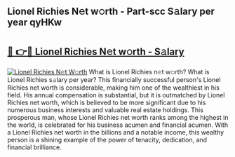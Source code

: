 ## Lionel Richies N𝚎t w𝚘rth - Part-scc S𝚊lary per year qyHKw

# <h2><a href="http://gc3ab1.nevu.top/?p=Lionel+Richies">🔗 👉🔴 Lionel Richies N𝚎t w𝚘rth - S𝚊lary</a></h2>

[![Lionel Richies N𝚎t W𝚘rth](https://i.imgur.com/Oavwk0R.jpeg)](http://gc3ab1.nevu.top/?p=Lionel+Richies)
What is Lionel Richies n𝚎t w𝚘rth? What is Lionel Richies s𝚊lary per year?
This financially successful person's Lionel Richies net worth is considerable, making him one of the wealthiest in his field. His annual compensation is substantial, but it is outmatched by Lionel Richies net worth, which is believed to be more significant due to his numerous business interests and valuable real estate holdings. This prosperous man, whose Lionel Richies net worth ranks among the highest in the world, is celebrated for his business acumen and financial acumen. With a Lionel Richies net worth in the billions and a notable income, this wealthy person is a shining example of the power of tenacity, dedication, and financial brilliance.
